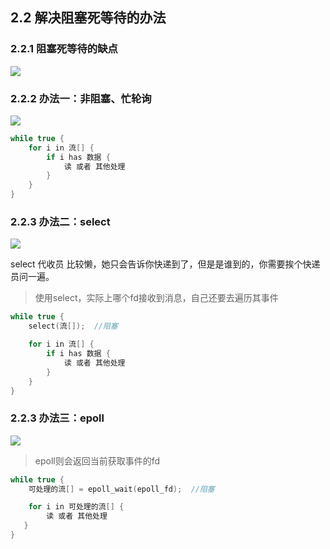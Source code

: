 ## 2.2 解决阻塞死等待的办法

### 2.2.1 阻塞死等待的缺点

![](/assets/libevent-2-解决阻塞01.png)

### 2.2.2 办法一：非阻塞、忙轮询

![](/assets/libevent-2-解决阻塞02.png)


```cpp
while true {
    for i in 流[] {
        if i has 数据 {
            读 或者 其他处理
        }
    }
}
```


### 2.2.3 办法二：select

![](libevent-2-解决阻塞03.png)

select 代收员 比较懒，她只会告诉你快递到了，但是是谁到的，你需要挨个快递员问一遍。

> 使用select，实际上哪个fd接收到消息，自己还要去遍历其事件


```cpp
while true {
    select(流[]);  //阻塞

    for i in 流[] {
        if i has 数据 {
            读 或者 其他处理
        }
    }
}
```
### 2.2.3 办法三：epoll
![](libevent-2-解决阻塞04.png)

> epoll则会返回当前获取事件的fd

```cpp
while true {
    可处理的流[] = epoll_wait(epoll_fd);  //阻塞

    for i in 可处理的流[] {
        读 或者 其他处理
   }
}

```
